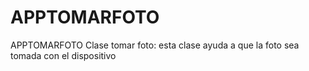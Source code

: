 # APPTOMARFOTO
 APPTOMARFOTO
Clase tomar foto:
esta clase ayuda a que la foto sea tomada con el dispositivo

